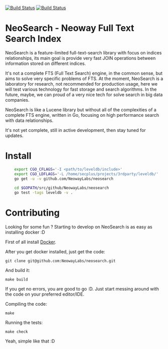[![Build Status](https://travis-ci.org/NeowayLabs/neosearch.svg?branch=master)](https://travis-ci.org/NeowayLabs/neosearch) [![Build Status](https://drone.io/github.com/NeowayLabs/neosearch/status.png)](https://drone.io/github.com/NeowayLabs/neosearch/latest)

NeoSearch - Neoway Full Text Search Index
==========================================

NeoSearch is a feature-limited full-text-search library with focus on indices relationships, its main goal is provide very fast JOIN operations between information stored on different indices.

It's not a complete FTS (Full Text Search) engine, in the common sense, but aims to solve very specific problems of FTS. At the moment, NeoSearch is a laboratory for research, not recommended for production usage, here we will test various technology for fast storage and search algorithms. In the future, maybe, we can proud of a very nice tech for solve search in big data companies.

NeoSearch is like a Lucene library but without all of the complexities of a complete FTS engine, written in Go, focusing on high performance search with data relationships.

It's not yet complete, still in active development, then stay tuned for updates.

# Install

```bash
	export CGO_CFLAGS='-I <path/to/leveldb/include>'
	export CGO_LDFLAGS='-L /home/secplus/projects/3rdparty/leveldb/'
	go get -u -v github.com/NeowayLabs/neosearch
	
	cd $GOPATH/src/github/NeowayLabs/neosearch
	go test -tags leveldb -v .
```

# Contributing

Looking for some fun ? Starting to develop on NeoSearch is as easy as installing docker :D

First of all install [Docker](https://docs.docker.com/installation/).

After you get docker installed, just get the code:

    git clone git@github.com:NeowayLabs/neosearch.git

And build it:

    make build

If you get no errors, you are good to go :D. Just start messing around with the code on your preferred editor/IDE.

Compiling the code:

    make

Running the tests:

    make check

Yeah, simple like that :D

